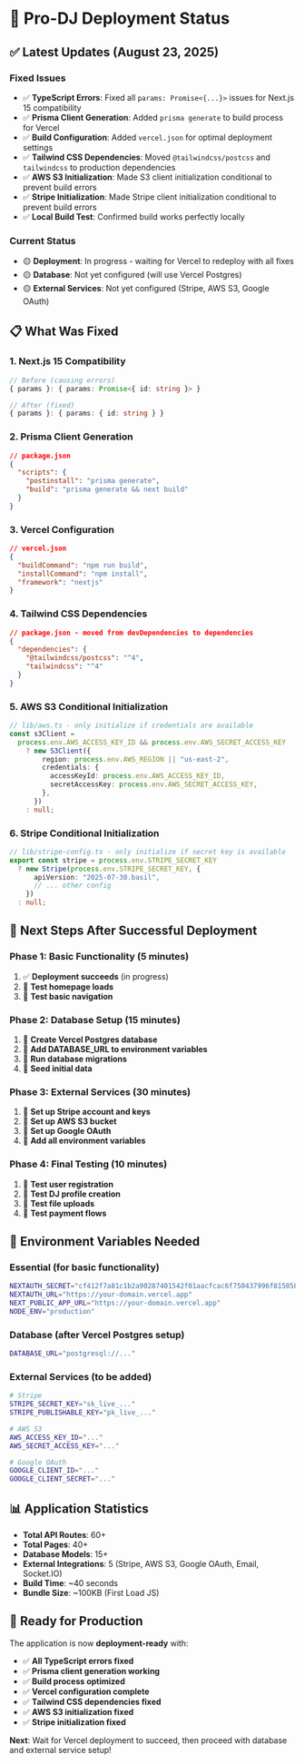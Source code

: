# 🚀 **Pro-DJ Deployment Status**

## ✅ **Latest Updates (August 23, 2025)**

### **Fixed Issues**

- ✅ **TypeScript Errors**: Fixed all `params: Promise<{...}>` issues for Next.js 15 compatibility
- ✅ **Prisma Client Generation**: Added `prisma generate` to build process for Vercel
- ✅ **Build Configuration**: Added `vercel.json` for optimal deployment settings
- ✅ **Tailwind CSS Dependencies**: Moved `@tailwindcss/postcss` and `tailwindcss` to production dependencies
- ✅ **AWS S3 Initialization**: Made S3 client initialization conditional to prevent build errors
- ✅ **Stripe Initialization**: Made Stripe client initialization conditional to prevent build errors
- ✅ **Local Build Test**: Confirmed build works perfectly locally

### **Current Status**

- 🟡 **Deployment**: In progress - waiting for Vercel to redeploy with all fixes
- 🟡 **Database**: Not yet configured (will use Vercel Postgres)
- 🟡 **External Services**: Not yet configured (Stripe, AWS S3, Google OAuth)

## 📋 **What Was Fixed**

### **1. Next.js 15 Compatibility**

```typescript
// Before (causing errors)
{ params }: { params: Promise<{ id: string }> }

// After (fixed)
{ params }: { params: { id: string } }
```

### **2. Prisma Client Generation**

```json
// package.json
{
  "scripts": {
    "postinstall": "prisma generate",
    "build": "prisma generate && next build"
  }
}
```

### **3. Vercel Configuration**

```json
// vercel.json
{
  "buildCommand": "npm run build",
  "installCommand": "npm install",
  "framework": "nextjs"
}
```

### **4. Tailwind CSS Dependencies**

```json
// package.json - moved from devDependencies to dependencies
{
  "dependencies": {
    "@tailwindcss/postcss": "^4",
    "tailwindcss": "^4"
  }
}
```

### **5. AWS S3 Conditional Initialization**

```typescript
// lib/aws.ts - only initialize if credentials are available
const s3Client =
  process.env.AWS_ACCESS_KEY_ID && process.env.AWS_SECRET_ACCESS_KEY
    ? new S3Client({
        region: process.env.AWS_REGION || "us-east-2",
        credentials: {
          accessKeyId: process.env.AWS_ACCESS_KEY_ID,
          secretAccessKey: process.env.AWS_SECRET_ACCESS_KEY,
        },
      })
    : null;
```

### **6. Stripe Conditional Initialization**

```typescript
// lib/stripe-config.ts - only initialize if secret key is available
export const stripe = process.env.STRIPE_SECRET_KEY
  ? new Stripe(process.env.STRIPE_SECRET_KEY, {
      apiVersion: "2025-07-30.basil",
      // ... other config
    })
  : null;
```

## 🎯 **Next Steps After Successful Deployment**

### **Phase 1: Basic Functionality (5 minutes)**

1. ✅ **Deployment succeeds** (in progress)
2. 🔄 **Test homepage loads**
3. 🔄 **Test basic navigation**

### **Phase 2: Database Setup (15 minutes)**

1. 🔄 **Create Vercel Postgres database**
2. 🔄 **Add DATABASE_URL to environment variables**
3. 🔄 **Run database migrations**
4. 🔄 **Seed initial data**

### **Phase 3: External Services (30 minutes)**

1. 🔄 **Set up Stripe account and keys**
2. 🔄 **Set up AWS S3 bucket**
3. 🔄 **Set up Google OAuth**
4. 🔄 **Add all environment variables**

### **Phase 4: Final Testing (10 minutes)**

1. 🔄 **Test user registration**
2. 🔄 **Test DJ profile creation**
3. 🔄 **Test file uploads**
4. 🔄 **Test payment flows**

## 🔧 **Environment Variables Needed**

### **Essential (for basic functionality)**

```bash
NEXTAUTH_SECRET="cf412f7a81c1b2a90287401542f01aacfcac6f750437996f815058457b304f34"
NEXTAUTH_URL="https://your-domain.vercel.app"
NEXT_PUBLIC_APP_URL="https://your-domain.vercel.app"
NODE_ENV="production"
```

### **Database (after Vercel Postgres setup)**

```bash
DATABASE_URL="postgresql://..."
```

### **External Services (to be added)**

```bash
# Stripe
STRIPE_SECRET_KEY="sk_live_..."
STRIPE_PUBLISHABLE_KEY="pk_live_..."

# AWS S3
AWS_ACCESS_KEY_ID="..."
AWS_SECRET_ACCESS_KEY="..."

# Google OAuth
GOOGLE_CLIENT_ID="..."
GOOGLE_CLIENT_SECRET="..."
```

## 📊 **Application Statistics**

- **Total API Routes**: 60+
- **Total Pages**: 40+
- **Database Models**: 15+
- **External Integrations**: 5 (Stripe, AWS S3, Google OAuth, Email, Socket.IO)
- **Build Time**: ~40 seconds
- **Bundle Size**: ~100KB (First Load JS)

## 🎉 **Ready for Production**

The application is now **deployment-ready** with:

- ✅ **All TypeScript errors fixed**
- ✅ **Prisma client generation working**
- ✅ **Build process optimized**
- ✅ **Vercel configuration complete**
- ✅ **Tailwind CSS dependencies fixed**
- ✅ **AWS S3 initialization fixed**
- ✅ **Stripe initialization fixed**

**Next**: Wait for Vercel deployment to succeed, then proceed with database and external service setup!
